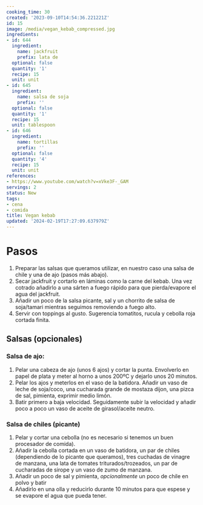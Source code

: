 ```yaml
---
cooking_time: 30
created: '2023-09-10T14:54:36.221221Z'
id: 15
image: /media/vegan_kebab_compressed.jpg
ingredients:
- id: 644
  ingredient:
    name: jackfruit
    prefix: lata de
  optional: false
  quantity: '1'
  recipe: 15
  unit: unit
- id: 645
  ingredient:
    name: salsa de soja
    prefix: ''
  optional: false
  quantity: '1'
  recipe: 15
  unit: tablespoon
- id: 646
  ingredient:
    name: tortillas
    prefix: ''
  optional: false
  quantity: '4'
  recipe: 15
  unit: unit
references:
- https://www.youtube.com/watch?v=xVke3F-_GAM
servings: 2
status: New
tags:
- cena
- comida
title: Vegan kebab
updated: '2024-02-19T17:27:09.637979Z'
---
```

# Pasos 

1. Preparar las salsas que queramos utilizar, en nuestro caso una salsa de chile y una de ajo (pasos más abajo).
1. Secar jackfruit y cortarlo en láminas como la carne del kebab. Una vez cotrado añadirlo a una sárten a fuego rápido para que pierda/evapore el agua del jackfruit.
2. Añadir un poco de la salsa picante, sal y un chorrito de salsa de soja/tamari mientras seguimos removiendo a fuego alto.
3. Servir con toppings al gusto. Sugerencia tomatitos, rucula y cebolla roja cortada finita.


## Salsas (opcionales)

### Salsa de ajo:

1. Pelar una cabeza de ajo (unos 6 ajos) y cortar la punta. Envolverlo en papel de plata y meter al horno a unos 200ºC y dejarlo unos 20 minutos. 
2. Pelar los ajos y meterlos en el vaso de la batidora. Añadir un vaso de leche de soja/coco, una cucharada grande de mostaza dijon, una pizca de sal, pimienta, exprimir medio limón.
3. Batir primero a baja velocidad. Seguidamente subir la velocidad y añadir poco a poco un vaso de aceite de girasol/aceite neutro.

### Salsa de chiles (picante)

1. Pelar y cortar una cebolla (no es necesario si tenemos un buen procesador de comida).
2. Añadir la cebolla cortada en un vaso de batidora, un par de chiles (dependiendo de lo picante que queramos), tres cuchadas de vinagre de manzana, una lata de tomates triturados/trozeados, un par de cucharadas de sirope y un vaso de zumo de manzana.
3. Añadir un poco de sal y pimienta, *opcionalmente* un poco de chile en polvo y batir
4. Añadirlo en una olla y reducirlo durante 10 minutos para que espese y se evapore el agua que pueda tener.
